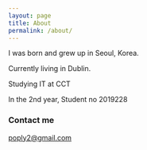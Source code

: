 ```yaml
---
layout: page
title: About
permalink: /about/
---
```


I was born and grew up in Seoul, Korea.

Currently living in Dublin.

Studying IT at CCT

In the 2nd year, Student no 2019228




### Contact me

[poply2@gmail.com](mailto:poply2@gmail.com)
